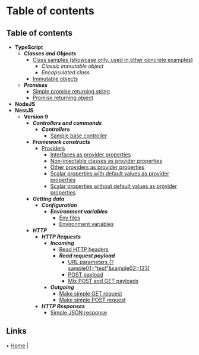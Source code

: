 # Table of contents

## Table of contents

- **TypeScript**
  - ***Classes and Objects***
    - [Class samples (showcase only, used in other concrete examples)](../src/typescript/classes-and-objects/class-samples/)
      - _Classic immutable object_
      - _Encapsulated class_
    - [Immutable objects](../src/typescript/classes-and-objects/immutable-objects)
  - ***Promises***
    - [Simple promise returning string](../src/typescript/promises/simple-promise-returning-string)
    - [Promise returning object](../src/typescript/promises/promise-returning-object)
- **NodeJS**
- **NestJS**
  - **Version 9**
    - ***Controllers and commands***
      - ***Controllers***
        - [Sample base controller](../src/nestjs/version-9/controllers-and-commands/controllers/sample-base)
    - ***Framework constructs***
      - [Providers](../src/nestjs/version-9/framework-constructs/providers/README.md)
        - [Interfaces as provider properties](../src/nestjs/version-9/framework-constructs/providers/interfaces-as-properties)
        - [Non-injectable classes as provider properties](../src/nestjs/version-9/framework-constructs/providers/non-injectable-classes-as-properties)
        - [Other providers as provider properties](../src/nestjs/version-9/framework-constructs/providers/other-providers-as-properties)
        - [Scalar properties with default values as provider properties](../src/nestjs/version-9/framework-constructs/providers/scalar-properties-default-values)
        - [Scalar properties without default values as provider properties](../src/nestjs/version-9/framework-constructs/providers/scalar-properties-no-default)
    - ***Getting data***
      - ***Configuration***
        - ***Environment variables***
          - [Env files](../src/nestjs/version-9/getting-data/configuration/environment-variables)
          - [Environment variables](../src/nestjs/version-9/getting-data/configuration/environment-variables/environment-variables)
    - ***HTTP***
      - ***HTTP Requests***
        - ***Incoming***
          - [Read HTTP headers](../src/nestjs/version-9/http/http-requests/incoming/http-headers)
          - ***Read request payload***
            - [URL parameters (?sample01="test"&sample02=123)](../src/nestjs/version-9/http/http-requests/incoming/read-request-payload/url-parameters)
            - [POST payload](../src/nestjs/version-9/http/http-requests/incoming/read-request-payload/post-payload)
            - [Mix POST and GET payloads](../src/nestjs/version-9/http/http-requests/incoming/read-request-payload/mix-post-get-payloads)
        - ***Outgoing***
          - [Make simple GET request](../src/nestjs/version-9/http/http-requests/outgoing/make-get-request)
          - [Make simple POST request](../src/nestjs/version-9/http/http-requests/outgoing/make-post-request)
      - ***HTTP Responses***
        - [Simple JSON response](../src/nestjs/version-9/http/http-responses/simple-json-response)

## Links

• [Home](../README.md) |